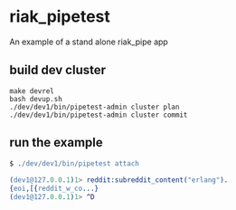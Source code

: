 riak_pipetest
=============

An example of a stand alone riak_pipe app

build dev cluster
------------------

    make devrel
    bash devup.sh
    ./dev/dev1/bin/pipetest-admin cluster plan
    ./dev/dev1/bin/pipetest-admin cluster commit

run the example
-----------------

```erlang
$ ./dev/dev1/bin/pipetest attach
    
(dev1@127.0.0.1)1> reddit:subreddit_content("erlang").
{eoi,[{reddit_w_co...}
(dev1@127.0.0.1)1> ^D
```
